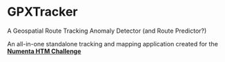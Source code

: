 # GPXTracker
A Geospatial Route Tracking Anomaly Detector (and Route Predictor?)

An all-in-one standalone tracking and mapping application created for the **[Numenta HTM Challenge](http://numenta.org/blog/2015/09/18/introducing-the-htm-challenge.html)**


